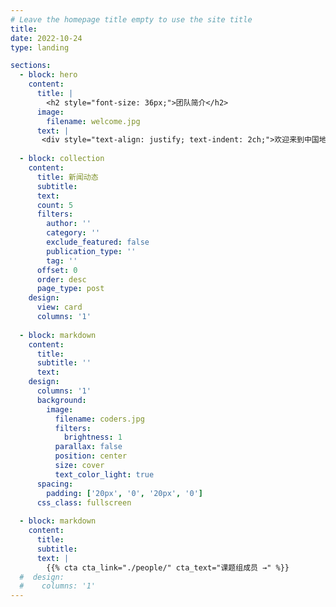 ```yaml
---
# Leave the homepage title empty to use the site title
title:
date: 2022-10-24
type: landing

sections:
  - block: hero
    content:
      title: |
        <h2 style="font-size: 36px;">团队简介</h2>
      image:
        filename: welcome.jpg
      text: |
       <div style="text-align: justify; text-indent: 2ch;">欢迎来到中国地质大学（武汉）灾害信息地理研究团队。我们专注于融合地理信息科学、测绘遥感和工程地质的多学科知识提升地质灾害风险的主动防范能力，长期致力于综合空间信息、多源遥感和人工智能等技术开展地质灾害风险的早期识别、量化评估和预警预报及其系统平台研究，与GFZ，University College London、University of Exeter，University of Florence等研究机构的学术团队建立了长期广泛的合作，共同推进灾害风险研究与实践的国际交流与合作。</div>
     
  - block: collection
    content:
      title: 新闻动态
      subtitle:
      text:
      count: 5
      filters:
        author: ''
        category: ''
        exclude_featured: false
        publication_type: ''
        tag: ''
      offset: 0
      order: desc
      page_type: post
    design:
      view: card
      columns: '1'
  
  - block: markdown
    content:
      title:
      subtitle: ''
      text:
    design:
      columns: '1'
      background:
        image: 
          filename: coders.jpg
          filters:
            brightness: 1
          parallax: false
          position: center
          size: cover
          text_color_light: true
      spacing:
        padding: ['20px', '0', '20px', '0']
      css_class: fullscreen
  
  - block: markdown
    content:
      title:
      subtitle:
      text: |
        {{% cta cta_link="./people/" cta_text="课题组成员 →" %}}
  #  design:
  #    columns: '1'
---
```

